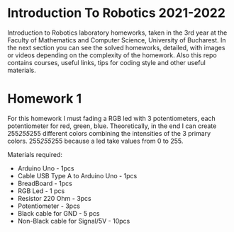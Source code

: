 # Introduction To Robotics 2021-2022
Introduction to Robotics laboratory homeworks, taken in the 3rd year at the Faculty of Mathematics and Computer Science, University of Bucharest. In the next section you can see the solved homeworks, detailed, with images or videos depending on the complexity of the homework. Also this repo contains courses, useful links, tips for coding style and other useful materials.

# Homework 1
For this homework I must fading a RGB led with 3 potentiometers, each potentiometer for red, green, blue. Theoretically, in the end I can create 255*255*255 different colors combining the intensities of the 3 primary colors. 255*255*255 because a led take values from 0 to 255.

Materials required:
* Arduino Uno - 1pcs
* Cable USB Type A to Arduino Uno - 1pcs
* BreadBoard - 1pcs
* RGB Led - 1 pcs
* Resistor 220 Ohm - 3pcs
* Potentiometer - 3pcs
* Black cable for GND - 5 pcs
* Non-Black cable for Signal/5V - 10pcs



